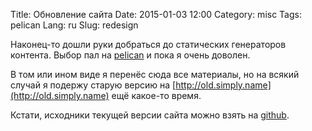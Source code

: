 Title: Обновление сайта
Date: 2015-01-03 12:00
Category: misc
Tags: pelican
Lang: ru
Slug: redesign

Наконец-то дошли руки добраться до статических генераторов контента. Выбор пал
на [pelican](https://github.com/getpelican/pelican) и пока я очень доволен.

В том или ином виде я перенёс сюда все материалы, но на всякий случай я подержу
старую версию на [http://old.simply.name](http://old.simply.name) ещё какое-то
время.

Кстати, исходники текущей версии сайта можно взять на
[github](https://github.com/dev1ant/simply.name).
